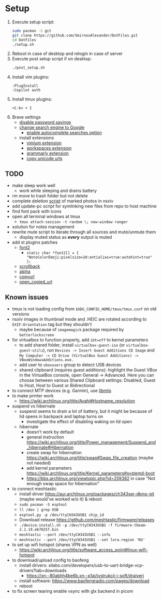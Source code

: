 # Setup

1. Execute setup script:
   ```bash
   sudo pacman -S git
   git clone https://github.com/SmirnovAlexander/DotFiles.git
   cd DotFiles
   ./setup.sh
   ```
2. Reboot in case of desktop and relogin in case of server
3. Execute post setup script if on desktop:
   ```bash
   ./post_setup.sh
   ```
4. Install vim plugins:
   ```
   :PlugInstall
   :Copilot auth
   ```
5. Install tmux plugins:
   ```
   <C-b> + I
   ```
6. Brave settings
   - [disable password savings](brave://settings/passwords)
   - [change search engine to Google](brave://settings/search)
     - [enable autocomplete searches option](brave://settings/privacy)
   - install extensions
     - [vimium extension](https://chrome.google.com/webstore/detail/vimium/dbepggeogbaibhgnhhndojpepiihcmeb?hl=en)
     - [workspaces extension](https://chrome.google.com/webstore/detail/workspaces/hpljjefgmnkloakbfckghmlapghabgfa?hl=en)
     - [grammarly extension](https://chrome.google.com/webstore/detail/grammarly-grammar-checker/kbfnbcaeplbcioakkpcpgfkobkghlhen)
     - [copy unicode urls](https://chrome.google.com/webstore/detail/copy-unicode-urls/fnbbfiapefhkicjhecnoepbijhanpkjp/)

## TODO

- make sleep work well
  - work while sleeping and drains battery
- rm move to trash folder but not delete
- complete deletion [script](./config/nsxiv/exec/key-handler) of marked photos in nsxiv
- add update-pc script for symlinking new files from repo to host machine
- find font pack with icons
- open all terminal windows at tmux
  - `tmux attach-session -t random \; new-window ranger`
- solution for notes management
- rewrite mute script to iterate through all sources and mute/unmute them
  - display muted status as **every** output is muted
- add st plugins patches
  - [font2](https://st.suckless.org/patches/font2/)
    - `static char *font2[] = { "NotoColorEmoji:pixelsize=10:antialias=true:autohint=true" };`
  - [scrollback](https://st.suckless.org/patches/scrollback/)
  - [alpha](https://st.suckless.org/patches/alpha/)
  - [copyurl](https://st.suckless.org/patches/copyurl/)
  - [open_copied_url](https://st.suckless.org/patches/open_copied_url/)

## Known issues

- tmux is not loading config from `$XDG_CONFIG_HOME/tmux/tmux.conf` on old versions
- nsxiv images in thumbnail mode and .HEIC are rotated according to `EXIF:Orientation` tag but they shouldn't
  - maybe because of `imagemagick` package required by `betterlockscreen`
- for virtualbox to function properly, add `ibt=off` to kernel parameters
  - to add shared folder, install `virtualbox-guest-iso` (or `virtualbox-guest-utils`), run `Devices -> Insert Guest Additions CD Image` and `My Computer -> CD Drive (VirtualBox Guest Additions) -> VBoxWindowsAdditions.exe.`
  - add user to `vboxusers` group to detect USB devices
  - shared clipboard (requires guest additions): highlight the Guest VBox in the VirtualBox console, open General -> Advanced. Here you can choose between various Shared Clipboard settings: Disabled, Guest to Host, Host to Guest or Bidirectional
- to connect MTP devices (e.g. Garmin), use [libmtp](https://wiki.archlinux.org/title/Media_Transfer_Protocol#libmtp)
- to make printer work
  - https://wiki.archlinux.org/title/Avahi#Hostname_resolution
- suspend vs hibernate
  - suspend seems to drain a lot of battery, but it might be because of lid opens in backpack and laptop turns on
    - investigate the effect of disabling waking on lid open
  - hibernate
    - doesn't work by default
    - general instruction https://wiki.archlinux.org/title/Power_management/Suspend_and_hibernate#Hibernation
    - create swap for hibernation https://wiki.archlinux.org/title/swap#Swap_file_creation (maybe not needed)
    - add kernel parameters https://wiki.archlinux.org/title/Kernel_parameters#systemd-boot
    - https://bbs.archlinux.org/viewtopic.php?id=259382 in case "Not enough swap space for hibernation"
- to connect meshtastic
  - install driver https://aur.archlinux.org/packages/ch343ser-dkms-git (maybe would've worked w/o it) & reboot
  - `sudo pacman -S esptool`
  - `ll /dev | grep USB`
  - `esptool.py -p /dev/ttyCH343USB1 chip_id`
  - Download release https://github.com/meshtastic/firmware/releases
  - `./device-install.sh -p /dev/ttyCH343USB1 -f firmware-tbeam-2.1.19.eb7025f.bin`
  - `meshtastic --port /dev/ttyCH343USB1 --info`
  - `meshtastic --port /dev/ttyCH343USB1 --set lora.region 'RU'`
- to set up wifi hotspot (shares VPN as well)
  - https://wiki.archlinux.org/title/software_access_point#linux-wifi-hotspot
- to download/upload config to baofeng
  - install drivers: silabs.com/developers/usb-to-uart-bridge-vcp-drivers?tab=downloads
    - https://xn--80abhh4be6b.xn--p1ai/ivstrukcii-i-soft/drajveri
  - install software: https://www.baofengradio.com/pages/download
  - reboot
- to fix screen tearing enable vsync with glx backend in picom

